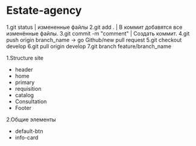 # Estate-agency

1.git status | измененные файлы
2.git add . | В коммит добавятся все изменённые файлы.
3.git commit -m "comment" | Создать коммит.
4.git push origin branch_name
-> go Github/new pull request
5.git checkout develop
6.git pull origin develop
7.git branch feature/branch_name

1.Structure site
- header
- home
- primary
- requisition
- catalog
- Сonsultation
- Footer

2.Общие элементы
- default-btn
- info-card
